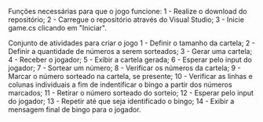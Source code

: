 Funções necessárias para que o jogo funcione:
1 - Realize o download do repositório;
2 - Carregue o repositório através do Visual Studio;
3 - Inicie game.cs clicando em "Iniciar".

Conjunto de atividades para criar o jogo
1 - Definir o tamanho da cartela;
2 - Definir a quantidade de números a serem sorteados;
3 - Gerar uma cartela;
4 - Receber o jogador;
5 - Exibir a cartela gerada;
6 - Esperar pelo input do jogador;
7 - Sortear um número;
8 - Verificar os números da cartela;
9 - Marcar o número sorteado na cartela, se presente;
10 - Verificar as linhas e colunas individuais a fim de indentificar o bingo a partir dos números marcados;
11 - Retirar o número sorteado do sorteio;
12 - Esperar pelo input do jogador;
13 - Repetir até que seja identificado o bingo;
14 - Exibir a mensagem final de bingo para o jogador.
